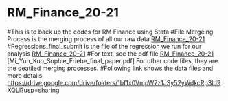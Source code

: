# RM_Finance_20-21

#This is to back up the codes for RM Finance using Stata
#File Mergeing Process is the merging process of all our raw data.[RM_Finance_20-21](MergingProcess)
#Regressions_final_submit is the file of the regression we run for our analysis [RM_Finance_20-21](regression_final_submit.do)
#For text, see the pdf file [RM_Finance_20-21](Mi_Yun_Kuo_Sophie_Friebe_final_paper.pdf) [Mi_Yun_Kuo_Sophie_Friebe_final_paper.pdf]
For other code files, they are the deatiled merging processes.
#Following link shows the data files and more details
https://drive.google.com/drive/folders/1bf1x0VmpW7z1JSy52yWdkcRp3Id9XQLI?usp=sharing

